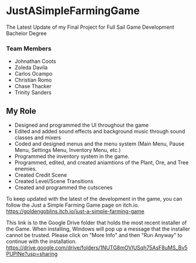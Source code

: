 # JustASimpleFarmingGame
The Latest Update of my Final Project for Full Sail Game Development Bachelor Degree

### Team Members
- Johnathan Coots
- Zoleda Davila
- Carlos Ocampo
- Christian Romo
- Chase Thacker
- Trinity Sanders

## My Role
- Designed and programmed the UI throughout the game
- Edited and added sound effects and background music through sound classes and mixers
- Coded and designed menus and the menu system (Main Menu, Pause Menu, Settings Menu, Inventory Menu, etc.)
- Programmed the inventory system in the game.
- Programmed, edited, and created aniamtions of the Plant, Ore, and Tree enemies.
- Created Credit Scene
- Created Level/Scene Transitions
- Created and programmed the cutscenes

To keep updated with the latest of the development in the game, you can follow the Just a Simple Farming Game page on itch.io.
https://goldengoblins.itch.io/just-a-simple-farming-game

This link is to the Google Drive folder that holds the most recent installer of the Game. When installing, Windows will pop up a message that the installer cannot be trusted. Please click on "More Info" and then "Run Anyway" to continue with the installation.
https://drive.google.com/drive/folders/1NUTG8mOVIUSqh75AsF8uMS_Bv5PUPlNe?usp=sharing
